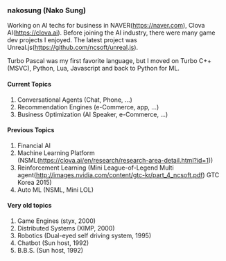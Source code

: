 ### nakosung (Nako Sung)

Working on AI techs for business in NAVER(https://naver.com), Clova AI(https://clova.ai).
Before joining the AI industry, there were many game dev projects I enjoyed. The latest project was Unreal.js(https://github.com/ncsoft/unreal.js).

Turbo Pascal was my first favorite language, but I moved on Turbo C++(MSVC), Python, Lua, Javascript and back to Python for ML.

#### Current Topics
1. Conversational Agents (Chat, Phone, ...)
2. Recommendation Engines (e-Commerce, app, ...)
3. Business Optimization (AI Speaker, e-Commerce, ...)

#### Previous Topics
1. Financial AI
2. Machine Learning Platform (NSML(https://clova.ai/en/research/research-area-detail.html?id=1))
3. Reinforcement Learning (Mini League-of-Legend Multi agent(http://images.nvidia.com/content/gtc-kr/part_4_ncsoft.pdf) GTC Korea 2015)
4. Auto ML (NSML, Mini LOL)

#### Very old topics
1. Game Engines (styx, 2000)
2. Distributed Systems (XIMP, 2000)
3. Robotics (Dual-eyed self driving system, 1995)
4. Chatbot (Sun host, 1992)
5. B.B.S. (Sun host, 1992)
